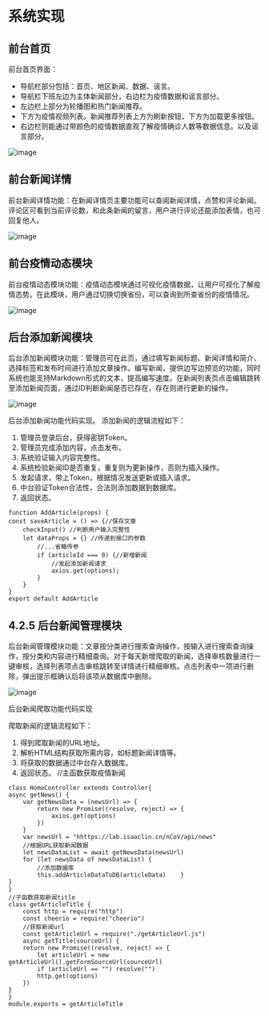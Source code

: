 # 系统实现
## 前台首页
前台首页界面：
- 导航栏部分包括：首页、地区新闻、数据、谣言。
- 导航栏下班左边为主体新闻部分，右边栏为疫情数据和谣言部分。
- 左边栏上部分为轮播图和热门新闻推荐。
- 下方为疫情视频列表。新闻推荐列表上方为刷新按钮，下方为加载更多按钮。
- 右边栏则能通过带颜色的疫情数据直观了解疫情确诊人数等数据信息。以及谣言部分。

![image](https://user-images.githubusercontent.com/51811652/155848229-3863b0dc-99db-48be-a575-11397e880c27.png)
## 前台新闻详情
前台新闻详情功能：在新闻详情页主要功能可以查阅新闻详情，点赞和评论新闻。评论区可看到当前评论数，和此条新闻的留言，用户进行评论还能添加表情，也可回复他人。

![image](https://user-images.githubusercontent.com/51811652/155848250-9104813c-a1b5-4e06-a239-45214a6267ff.png)
## 前台疫情动态模块
前台疫情动态模块功能：疫情动态模块通过可视化疫情数据，让用户可视化了解疫情态势。在此模块，用户通过切换切换省份，可以查询到所查省份的疫情情况。

![image](https://user-images.githubusercontent.com/51811652/155848253-b61c662d-8c85-4db2-aa4a-f11c128979dd.png)
## 后台添加新闻模块
后台添加新闻模块功能：管理员可在此页，通过填写新闻标题、新闻详情和简介、选择标签和发布时间进行添加文章操作。编写新闻，提供边写边预览的功能，同时系统也能支持Markdown形式的文本，提高编写速度。在新闻列表页点击编辑跳转至添加新闻页面，通过ID判断新闻是否已存在，存在则进行更新的操作。

![image](https://user-images.githubusercontent.com/51811652/155848261-cfd4222b-dc0c-44fe-9dc8-99d507e47e22.png)

后台添加新闻功能代码实现。
添加新闻的逻辑流程如下：
1. 管理员登录后台，获得密钥Token。
2. 管理员完成添加内容，点击发布。
3. 系统验证输入内容完整性。
4. 系统检验新闻ID是否重复，重复则为更新操作，否则为插入操作。
5. 发起请求，带上Token，根据情况发送更新或插入请求。
6. 中台验证Token合法性，合法则添加数据到数据库。
7. 返回状态。
```
function AddArticle(props) {
const saveArticle = () => {//保存文章
	checkInput() //判断用户输入完整性
	let dataProps = {} //传递到接口的参数
		//...省略传参
		if (articleId === 0) {//新增新闻
			//发起添加新闻请求
			axios.get(options);
		}
	}
}
export default AddArticle	
```
## 4.2.5 后台新闻管理模块
后台新闻管理模块功能：文章按分类进行搜索查询操作，按输入进行搜索查询操作，按分类和内容进行精细查询。对于每天新增爬取的新闻，选择审核数量进行一键审核，选择列表项点击审核跳转至详情进行精细审核。点击列表中一项进行删除，弹出提示框确认后将该项从数据库中删除。

![image](https://user-images.githubusercontent.com/51811652/155848275-d6d17574-5eda-47dc-9bf7-50ed3ff80422.png)

后台新闻爬取功能代码实现

爬取新闻的逻辑流程如下：
1. 得到爬取新闻的URL地址。
2. 解析HTML结构获取所需内容，如标题新闻详情等。
3. 将获取的数据通过中台存入数据库。
4. 返回状态。
//主函数获取疫情新闻
```
class HomeController extends Controller{
async getNews() {
	var getNewsData = (newsUrl) => {
		return new Promise((resolve, reject) => {
			axios.get(options)
		})
	}
	var newsUrl = "hhttps://lab.isaaclin.cn/nCoV/api/news"
	//根据URL获取新闻数据
	let newsDataList = await getNewsData(newsUrl) 
	for (let newsData of newsDataList) {
		//添加数据库
		this.addArticleDataToDB(articleData)	}
}
}
//子函数获取新闻title
class getArticleTitle {
	const http = require("http")
	const cheerio = require("cheerio")
	//获取新闻url
	const getArticleUrl = require("./getArticleUrl.js")
	async getTitle(sourceUrl) {
	return new Promise((resolve, reject) => {
		let articleUrl = new getArticleUrl().getFormSourceUrl(sourceUrl)
		if (articleUrl == "") resolve("")
		http.get(options)
	})
}
}
module.exports = getArticleTitle
```
